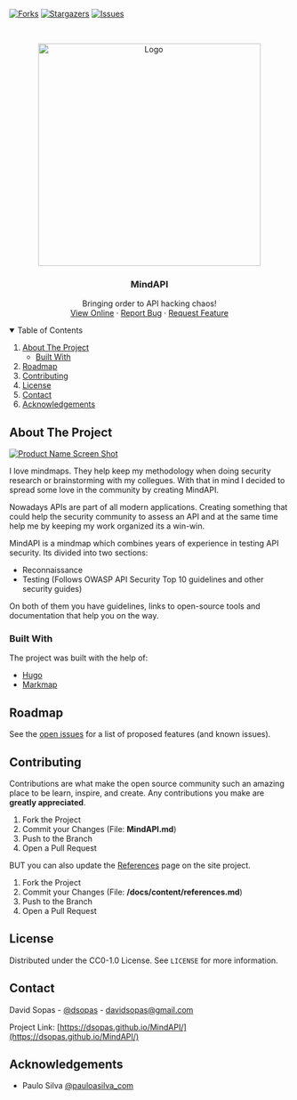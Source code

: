 [![Forks][forks-shield]][forks-url]
[![Stargazers][stars-shield]][stars-url]
[![Issues][issues-shield]][issues-url]


<br />
<p align="center">
  <a href="https://dsopas.github.io/MindAPI/">
    <img src="https://dsopas.github.io/MindAPI/mindapi.png" alt="Logo" width="400">
  </a>

  <h3 align="center">MindAPI</h3>

  <p align="center">
    Bringing order to API hacking chaos!
    <br />
    <a href="https://dsopas.github.io/MindAPI/play/">View Online</a>
    ·
    <a href="https://github.com/dsopas/MindAPI/issues">Report Bug</a>
    ·
    <a href="https://github.com/dsopas/MindAPI/issues">Request Feature</a>
  </p>
</p>

<details open="open">
  <summary>Table of Contents</summary>
  <ol>
    <li>
      <a href="#about-the-project">About The Project</a>
      <ul>
        <li><a href="#built-with">Built With</a></li>
      </ul>
    </li>
    <li><a href="#roadmap">Roadmap</a></li>
    <li><a href="#contributing">Contributing</a></li>
    <li><a href="#license">License</a></li>
    <li><a href="#contact">Contact</a></li>
    <li><a href="#acknowledgements">Acknowledgements</a></li>
  </ol>
</details>

## About The Project

[![Product Name Screen Shot][product-screenshot]](https://dsopas.github.io/MindAPI/)

I love mindmaps. They help keep my methodology when doing security research or brainstorming with my collegues. With that in mind I decided to spread some love in the community by creating MindAPI.

Nowadays APIs are part of all modern applications. Creating something that could help the security community to assess an API and at the same time help me by keeping my work organized its a win-win.

MindAPI is a mindmap which combines years of experience in testing API security. Its divided into two sections:

- Reconnaissance
- Testing (Follows OWASP API Security Top 10 guidelines and other security guides)

On both of them you have guidelines, links to open-source tools and documentation that help you on the way.

### Built With

The project was built with the help of:
* [Hugo](https://gohugo.io/)
* [Markmap](https://markmap.js.org/)

## Roadmap

See the [open issues](https://github.com/dsopas/MindAPI/issues) for a list of proposed features (and known issues).

## Contributing

Contributions are what make the open source community such an amazing place to be learn, inspire, and create. Any contributions you make are **greatly appreciated**.

1. Fork the Project
2. Commit your Changes (File: **MindAPI.md**) 
3. Push to the Branch
4. Open a Pull Request

BUT you can also update the [References](https://dsopas.github.io/MindAPI/references/) page on the site project. 

1. Fork the Project
2. Commit your Changes (File: **/docs/content/references.md**)
3. Push to the Branch
4. Open a Pull Request

## License

Distributed under the CC0-1.0 License. See `LICENSE` for more information.

## Contact

David Sopas - [@dsopas](https://twitter.com/dsopas) - davidsopas@gmail.com

Project Link: [https://dsopas.github.io/MindAPI/](https://dsopas.github.io/MindAPI/)

## Acknowledgements
* Paulo Silva [@pauloasilva_com](https://twitter.com/pauloasilva_com)

[forks-shield]: https://img.shields.io/github/forks/dsopas/MindAPI?style=for-the-badge
[forks-url]: hhttps://github.com/dsopas/MindAPI/network/members
[stars-shield]: https://img.shields.io/github/stars/dsopas/MindAPI?style=for-the-badge
[stars-url]: https://github.com/dsopas/MindAPI/stargazers
[issues-shield]: https://img.shields.io/github/issues/dsopas/MindAPI?style=for-the-badge
[issues-url]: https://github.com/dsopas/MindAPI/issues
[product-screenshot]: mindapi_play.gif
